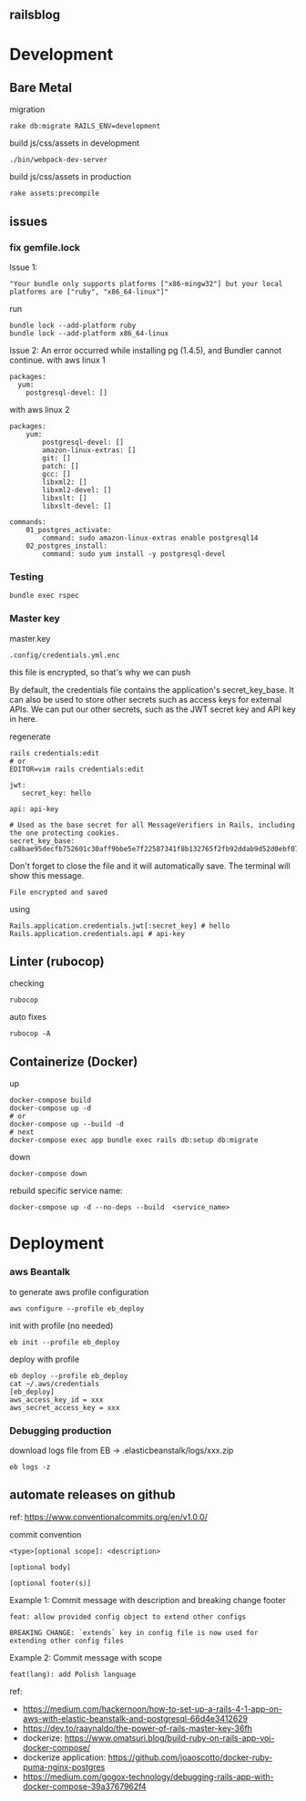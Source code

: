 ## railsblog

# Development
## Bare Metal
migration
```shell
rake db:migrate RAILS_ENV=development
```
build js/css/assets in development
```
./bin/webpack-dev-server
```
build js/css/assets in production
```shell
rake assets:precompile 
```

## issues
### fix gemfile.lock
Issue 1:
```text
"Your bundle only supports platforms ["x86-mingw32"] but your local platforms are ["ruby", "x86_64-linux"]"
```
run
```shell
bundle lock --add-platform ruby
bundle lock --add-platform x86_64-linux
```

Issue 2: An error occurred while installing pg (1.4.5), and Bundler cannot continue.
with aws linux 1
```
packages:
  yum:
    postgresql-devel: []
```
with aws linux 2
```shell
packages:
    yum:
        postgresql-devel: []
        amazon-linux-extras: []
        git: []
        patch: []
        gcc: []
        libxml2: []
        libxml2-devel: []
        libxslt: []
        libxslt-devel: []

commands:
    01_postgres_activate:
        command: sudo amazon-linux-extras enable postgresql14
    02_postgres_install:
        command: sudo yum install -y postgresql-devel
```
### Testing
```shell
bundle exec rspec
```

### Master key

master.key
```text
.config/credentials.yml.enc
```
this file is encrypted, so that's why we can push


By default, the credentials file contains the application's secret_key_base. It can also be used to store other secrets such as access keys for external APIs.
We can put our other secrets, such as the JWT secret key and API key in here.

regenerate
```shell
rails credentials:edit 
# or 
EDITOR=vim rails credentials:edit 
```
```text
jwt:
   secret_key: hello

api: api-key

# Used as the base secret for all MessageVerifiers in Rails, including the one protecting cookies.
secret_key_base: ca8bae95decfb752601c30aff9bbe5e7f22587341f8b132765f2fb92ddab9d52d0ebf07b9ef840acce5aeeed9ed513c8329bb8cafdd1de06494a0d69c5466ee7
```
Don't forget to close the file and it will automatically save. The terminal will show this message.
```text
File encrypted and saved
```
using
```text
Rails.application.credentials.jwt[:secret_key] # hello
Rails.application.credentials.api # api-key
```


## Linter (rubocop)
checking
```text
rubocop
```
auto fixes
```text
rubocop -A
```

## Containerize (Docker)
up
```shell
docker-compose build
docker-compose up -d
# or
docker-compose up --build -d
# next
docker-compose exec app bundle exec rails db:setup db:migrate
```
down
```shell
docker-compose down
```

rebuild specific service name:
```shell
docker-compose up -d --no-deps --build  <service_name>
```

# Deployment
### aws Beantalk
to generate aws profile configuration
```shell
aws configure --profile eb_deploy
```
init with profile (no needed)
```shell
eb init --profile eb_deploy
```
deploy with profile
```shell
eb deploy --profile eb_deploy
cat ~/.aws/credentials
[eb_deploy]
aws_access_key_id = xxx
aws_secret_access_key = xxx
```

### Debugging production
download logs file from EB -> .elasticbeanstalk/logs/xxx.zip
```shell
eb logs -z
```


## automate releases on github
ref: https://www.conventionalcommits.org/en/v1.0.0/

commit convention
```text
<type>[optional scope]: <description>

[optional body]

[optional footer(s)]
```
Example 1: Commit message with description and breaking change footer
```text
feat: allow provided config object to extend other configs

BREAKING CHANGE: `extends` key in config file is now used for extending other config files
```
Example 2: Commit message with scope
```text
feat(lang): add Polish language
```

ref: 
- https://medium.com/hackernoon/how-to-set-up-a-rails-4-1-app-on-aws-with-elastic-beanstalk-and-postgresql-66d4e3412629
- https://dev.to/raaynaldo/the-power-of-rails-master-key-36fh
- dockerize: https://www.omatsuri.blog/build-ruby-on-rails-app-voi-docker-compose/
- dockerize application: https://github.com/joaoscotto/docker-ruby-puma-nginx-postgres
- https://medium.com/gogox-technology/debugging-rails-app-with-docker-compose-39a3767962f4